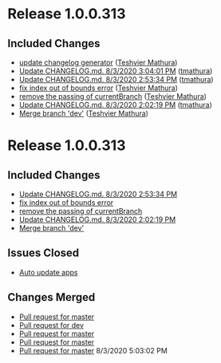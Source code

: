 # Release 1.0.0.313

## Included Changes
 - [update changelog generator](https://github.com/tmathura/Spacearr/commit/9c64efd60e13dd36b6e2b82a118090621f6209a8) ([Teshvier Mathura](https://github.com/tmathura))
 - [Update CHANGELOG.md. 8/3/2020 3:04:01 PM](https://github.com/tmathura/Spacearr/commit/68d574b51df3a63f937ef4a67d0ba23cbb2a6890) ([tmathura](https://github.com/tmathura))
 - [Update CHANGELOG.md. 8/3/2020 2:53:34 PM](https://github.com/tmathura/Spacearr/commit/d0c924ee601393e33db10895bbe42fed7c43b51d) ([tmathura](https://github.com/tmathura))
 - [fix index out of bounds error](https://github.com/tmathura/Spacearr/commit/27b9b3c00ed4ee015797a1a1457e83167386e01c) ([Teshvier Mathura](https://github.com/tmathura))
 - [remove the passing of currentBranch](https://github.com/tmathura/Spacearr/commit/f27e1ba62dde07b65423a7ba9e8b88f9d6707201) ([Teshvier Mathura](https://github.com/tmathura))
 - [Update CHANGELOG.md. 8/3/2020 2:02:19 PM](https://github.com/tmathura/Spacearr/commit/6b3b41bf913cb2a46a3af94c03ac0b2e7777cde7) ([tmathura](https://github.com/tmathura))
 - [Merge branch 'dev'](https://github.com/tmathura/Spacearr/commit/01c8c7b2914af47e11294200af3826364de29994) ([Teshvier Mathura](https://github.com/tmathura))


# Release 1.0.0.313

## Included Changes
 - [Update CHANGELOG.md. 8/3/2020 2:53:34 PM](https://api.github.com/repos/tmathura/Spacearr/git/commits/d0c924ee601393e33db10895bbe42fed7c43b51d)
 - [fix index out of bounds error](https://api.github.com/repos/tmathura/Spacearr/git/commits/27b9b3c00ed4ee015797a1a1457e83167386e01c)
 - [remove the passing of currentBranch](https://api.github.com/repos/tmathura/Spacearr/git/commits/f27e1ba62dde07b65423a7ba9e8b88f9d6707201)
 - [Update CHANGELOG.md. 8/3/2020 2:02:19 PM](https://api.github.com/repos/tmathura/Spacearr/git/commits/6b3b41bf913cb2a46a3af94c03ac0b2e7777cde7)
 - [Merge branch 'dev'](https://api.github.com/repos/tmathura/Spacearr/git/commits/01c8c7b2914af47e11294200af3826364de29994)

## Issues Closed
 - [Auto update apps](https://github.com/tmathura/Spacearr/issues/25)

## Changes Merged
 - [Pull request for master](https://github.com/tmathura/Spacearr/pull/31)
 - [Pull request for dev](https://github.com/tmathura/Spacearr/pull/30)
 - [Pull request for master](https://github.com/tmathura/Spacearr/pull/29)
 - [Pull request for master](https://github.com/tmathura/Spacearr/pull/28)
 - [Pull request for master](https://github.com/tmathura/Spacearr/pull/27)
8/3/2020 5:03:02 PM